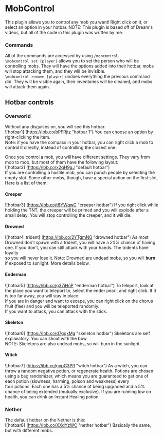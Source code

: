 # MobControl
This plugin allows you to control any mob you want!
Right click on it, or select an option in your hotbar.
NOTE: This plugin is based off of Dream's videos, but all of the
code in this plugin was written by me.

### Commands
All of the commands are accessed by using `/mobcontrol`.  
`\mobcontrol set [player]` allows you to set the person who will be controlling mobs. They will have the options added
into their hotbar, mobs will stop attacking them, and they will be invisible.  
`\mobcontrol remove [player]` undoes everything the previous command did. They will be visible again, their inventories
will be cleaned, and mobs will attack them again.

## Hotbar controls
### Overworld
Without any disguises on, you will see this hotbar:  
![hotbar1] (https://ibb.co/bPFRjtz "hotbar 1")
You can choose an option by right-clicking the item.  
Note: if you have the compass in your hotbar, you can right click a mob to control it directly, instead of controlling the closest one.

Once you control a mob, you will have different settings. They vary from mob to mob, but most of them have the following layout:  
![hotbar2] (https://ibb.co/x2qH9gJ "default hotbar")  
If you are controlling a hostile mob, you can punch people by selecting the empty slot. Some other mobs, though,
have a special action on the first slot. Here is a list of them:

#### Creeper
![hotbar3] (https://ibb.co/t8YWqwC "creeper hotbar")
If you right click while holding the TNT, the creeper will be primed and you will explode after a small delay. You will stop controlling the creeper, and it will die.

#### Drowned
![hotbar4_trident] (https://ibb.co/2YTgmNQ "drowned hotbar")
As most Drowned don't spawn with a trident, you will have a *20%* chance of having one. If you don't, you can still attack with your hands. The tridents have loyalty  
so you will never lose it. Note: Drowned are undead mobs, so you will **burn** if exposed to sunlight. More details below.

#### Enderman
![hotbar5] (https://ibb.co/g37jHnP "enderman hotbar")
To teleport, look at the place you want to teleport to, select the ender pearl, and right click. If it is too far away, you will stay in place.  
If you are in danger and want to escape, you can right click on the chorus fruit (flee) and you will be teleported randomly.  
If you want to attack, you can attack with the stick.

#### Skeleton
![hotbar6] (https://ibb.co/d7gqxMg "skeleton hotbar")
Skeletons are self explanatory. You can shoot with the bow.  
NOTE: Skeletons are also undead mobs, so will burn in the sunlight.

#### Witch
![hotbar7] (https://ibb.co/gypG3PR "witch hotbar")
As a witch, you can throw a random negative potion, or regenerate health.
Potions are chosen using a bag randomizer, which means you are guaranteed to get one of each potion (slowness, harming, poison and weakness) every  
four potions. Each one has a 5% chance of being upgraded and a 5% chance of being extended (mutually exclusive).
If you are running low on health, you can drink an Instant Healing potion.

### Nether
The default hotbar on the Nether is this:  
![hotbar8] (https://ibb.co/XXdYzWC "nether hotbar")
Basically the same, but with different mobs.

